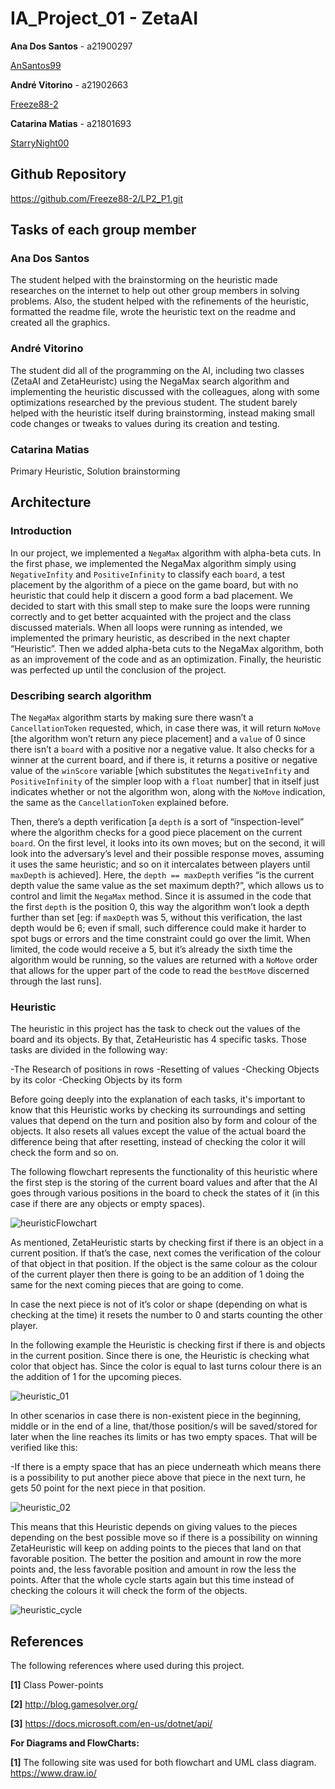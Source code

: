 # IA_Project_01 - ZetaAI

**Ana Dos Santos** - a21900297

[AnSantos99](https://github.com/AnSantos99)

**André Vitorino**  - a21902663

[Freeze88-2](https://github.com/Freeze88-2)

**Catarina Matias** - a21801693

[StarryNight00](https://github.com/StarryNight00)

## Github Repository

<https://github.com/Freeze88-2/LP2_P1.git>

## Tasks of each group member

### Ana Dos Santos

The student helped with the brainstorming on the heuristic made researches on
the internet to help out other group members in solving problems.
Also, the student helped with the refinements of the heuristic, formatted the
readme file, wrote the heuristic text on the readme and created all
the graphics.

### André Vitorino

The student did all of the programming on the AI, including two classes
(ZetaAI and ZetaHeuristc) using the NegaMax search algorithm and implementing
the heuristic discussed with the colleagues, along with some optimizations
researched by the previous student.
The student barely helped with the heuristic itself during brainstorming,
instead making small code changes or tweaks to values during its
creation and testing.

### Catarina Matias

Primary Heuristic, Solution brainstorming

## Architecture

### Introduction

In our project, we implemented a `NegaMax` algorithm with alpha-beta cuts.
In the first phase, we implemented the NegaMax algorithm simply using
`NegativeInfity` and `PositiveInfinity` to classify each `board`, a test
placement by the algorithm of a piece on the game board, but with no
heuristic that could help it discern a good form a bad placement. We decided to
start with this small step to make sure the loops were running correctly and
to get better acquainted with the project and the class discussed materials.
When all loops were running as intended, we implemented the primary heuristic,
as described in the next chapter “Heuristic”. Then we added alpha-beta cuts to
the NegaMax algorithm, both as an improvement of the code and as an optimization.
Finally, the heuristic was perfected up until the conclusion of the project.

### Describing search algorithm

The `NegaMax` algorithm starts by making sure there wasn’t a `CancellationToken`
requested, which, in case there was, it will return `NoMove`
[the algorithm won’t return any piece placement] and a `value` of 0 since there
isn’t a `board` with a positive nor a negative value. It also checks for a
winner at the current board, and if there is, it returns a positive or negative
value of the `winScore` variable [which substitutes the `NegativeInfity` and
`PositiveInfinity` of the simpler loop with a `float` number] that in itself
just indicates whether or not the algorithm won, along with the `NoMove`
indication, the same as the `CancellationToken` explained before.

Then, there’s a depth verification [a `depth` is a sort of “inspection-level”
where the algorithm checks for a good piece placement on the current `board`.
On the first level, it looks into its own moves; but on the second, it will
look into the adversary’s level and their possible response moves, assuming it
uses the same heuristic; and so on it intercalates between players until
`maxDepth` is achieved]. Here, the `depth == maxDepth` verifies “is the current
depth value the same value as the set maximum depth?”, which allows us to
control and limit the `NegaMax` method. Since it is assumed in the code that the
first `depth` is the position 0, this way the algorithm won’t look a depth
further than set [eg: if `maxDepth` was 5, without this verification, the last
depth would be 6; even if small, such difference could make it harder to spot
bugs or errors and the time constraint could go over the limit. When limited,
the code would receive a 5, but it’s already the sixth time the algorithm would
be running, so the values are returned with a `NoMove` order that allows for the
upper part of the code to read the `bestMove` discerned through the last runs].

### Heuristic

The heuristic in this project has the task to check out the values of the board
and its objects. By that, ZetaHeuristic has 4 specific tasks. Those tasks
are divided in the following way:

-The Research of positions in rows
-Resetting of values
-Checking Objects by its color
-Checking Objects by its form

Before going deeply into the explanation of each tasks, it's important to know
that this Heuristic works by checking its surroundings and setting values that
depend on the turn and position also by form and colour of the objects.
It also resets all values except the value of the actual board the difference
being that after resetting, instead of checking the color it will check the
form and so on.

The following flowchart represents the functionality of this heuristic where
the first step is the storing of the current board values and after that the
AI goes through various positions in the board to check the states of it
(in this case if there are any objects or empty spaces).

![heuristicFlowchart](heuristicFlowchart.png)

As mentioned, ZetaHeuristic starts by checking first if there is an object in a
current position. If that’s the case, next comes the verification of the colour
of that object in that position. If the object is the same colour as the colour
of the current player then there is going to be an addition of 1 doing the same
for the next coming pieces that are going to come.

In case the next piece is not of it’s color or shape (depending on what is checking at the time) it resets the number to 0 and starts counting the
other player.

In the following example the Heuristic is checking first if there is and objects
in the current position. Since there is one, the Heuristic is checking what
color that object has. Since the color is equal to last turns colour there
is an the addition of 1 for the upcoming pieces.

![heuristic_01](heuristic_01.png)

In other scenarios in case there is non-existent piece in the beginning, middle
or in the end of a line, that/those position/s will be saved/stored for later
when the line reaches its limits or has two empty spaces. That will be verified
like this:

-If there is a empty space that has an piece underneath which means there is a
possibility to put another piece above that piece in the next turn, he gets
50 point for the next piece in that position.

![heuristic_02](heuristic_02.png)

This means that this Heuristic depends on giving values to the pieces depending
on the best possible move so if there is a possibility on winning ZetaHeuristic
will keep on adding points to the pieces that land on that favorable position.
The better the position and amount in row the more points and, the less
favorable position and amount in row the less the points. After that the whole
cycle starts again but this time instead of checking the colours it will check the form of the objects.

![heuristic_cycle](heuristic_cycle.png)

## References

The following references where used during this project.

**[1]** Class Power-points

**[2]** http://blog.gamesolver.org/

**[3]** https://docs.microsoft.com/en-us/dotnet/api/

**For Diagrams and FlowCharts:**

**[1]** The following site was used for both flowchart and UML class diagram.
<https://www.draw.io/>
